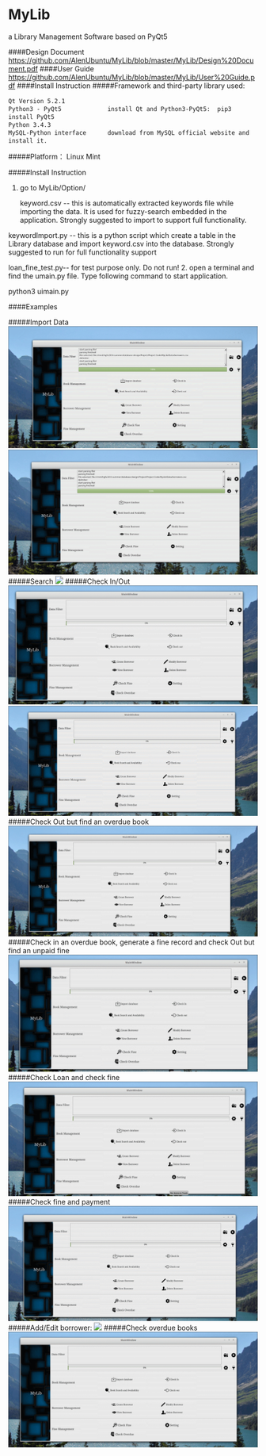 # MyLib
a Library Management Software based on PyQt5

####Design Document
https://github.com/AlenUbuntu/MyLib/blob/master/MyLib/Design%20Document.pdf
####User Guide
https://github.com/AlenUbuntu/MyLib/blob/master/MyLib/User%20Guide.pdf
####Install Instruction
#####Framework and third-party library used:

    Qt Version 5.2.1
    Python3 - PyQt5             install Qt and Python3-PyQt5:  pip3 install PyQt5
    Python 3.4.3
    MySQL-Python interface      download from MySQL official website and install it.

#####Platform： 
Linux Mint

#####Install Instruction

1. go to MyLib/Option/

   keyword.csv    --   this is automatically extracted keywords file while importing the data.
                       It is used for fuzzy-search embedded in the application. Strongly suggested to
                       import to support full functionality.
                       
  keywordImport.py --  this is a python script which create a table in the Library database and import
                       keyword.csv into the database. Strongly suggested to run for full functionality support

  loan_fine_test.py--  for test purpose only. Do not run!
2. open a terminal and find the umain.py file. Type following command to start application.

   python3 uimain.py
   
####Examples

#####Import Data
![](https://github.com/AlenUbuntu/MyLib/blob/master/MyLib/User%20Guide/import%20data%201.gif)
![](https://github.com/AlenUbuntu/MyLib/blob/master/MyLib/User%20Guide/import%20data%202.gif)
#####Search
![](https://github.com/AlenUbuntu/MyLib/blob/master/MyLib/User%20Guide/search.gif)
#####Check In/Out
![](https://github.com/AlenUbuntu/MyLib/blob/master/MyLib/User%20Guide/check%20out%20and%20in.gif)
![](https://github.com/AlenUbuntu/MyLib/blob/master/MyLib/User%20Guide/check%20out%20and%20in%202.gif)
#####Check Out but find an overdue book
![](https://github.com/AlenUbuntu/MyLib/blob/master/MyLib/User%20Guide/check_out_overdue.gif)
#####Check in an overdue book, generate a fine record and check Out but find an unpaid fine
![](https://github.com/AlenUbuntu/MyLib/blob/master/MyLib/User%20Guide/Overdue%20and%20fine.gif)
#####Check Loan and check fine
![](https://github.com/AlenUbuntu/MyLib/blob/master/MyLib/User%20Guide/Check%20loan%20and%20fine.gif)
#####Check fine and payment
![](https://github.com/AlenUbuntu/MyLib/blob/master/MyLib/User%20Guide/Check%20fine%20and%20fine%20payment.gif)
#####Add/Edit borrower:
![](https://github.com/AlenUbuntu/MyLib/blob/master/MyLib/User%20Guide/add_edit_borrower.gif)
#####Check overdue books
![](https://github.com/AlenUbuntu/MyLib/blob/master/MyLib/User%20Guide/check_overdue.gif)


